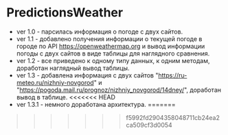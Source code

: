# PredictionsWeather

- ver 1.0 - парсилась информация о погоде с двух сайтов.
- ver 1.1 - добавлено получения информации о текущей погоде в городе по API https://openweathermap.org и вывод информации погоды с двух сайтов в виде таблицы для наглядного сравнения.
- ver 1.2 - все приведено к одному типу данных, к одним методам, доработан наглядный вывод таблицы.
- ver 1.3 - добавлена информация с двух сайтов "https://ru-meteo.ru/nizhniy-novgorod" и "https://pogoda.mail.ru/prognoz/nizhniy_novgorod/14dney/", доработан вывод в таблице.
<<<<<<< HEAD
- ver 1.3.1 - немного доработана архитектура.
=======
>>>>>>> f5992fd2904358048711cb24ea2ca509cf3d0054
